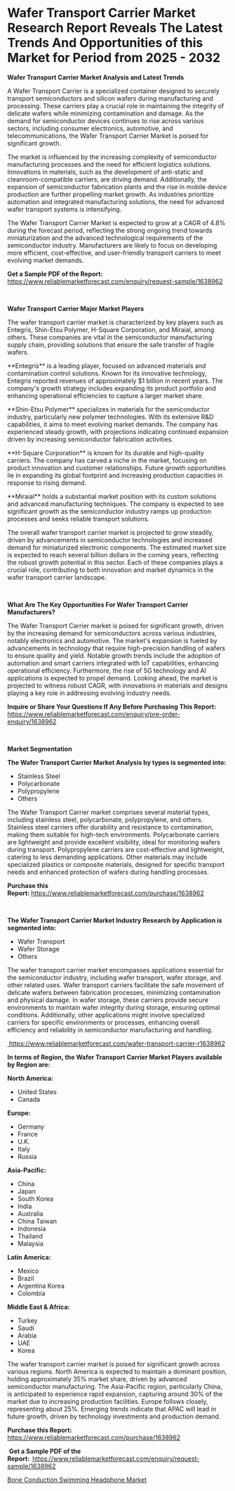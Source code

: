 <p><h1>Wafer Transport Carrier Market Research Report Reveals The Latest Trends And Opportunities of this Market for Period from 2025 - 2032</h1></p><p><strong>Wafer Transport Carrier Market Analysis and Latest Trends</strong></p>
<p><p>A Wafer Transport Carrier is a specialized container designed to securely transport semiconductors and silicon wafers during manufacturing and processing. These carriers play a crucial role in maintaining the integrity of delicate wafers while minimizing contamination and damage. As the demand for semiconductor devices continues to rise across various sectors, including consumer electronics, automotive, and telecommunications, the Wafer Transport Carrier Market is poised for significant growth.</p><p>The market is influenced by the increasing complexity of semiconductor manufacturing processes and the need for efficient logistics solutions. Innovations in materials, such as the development of anti-static and cleanroom-compatible carriers, are driving demand. Additionally, the expansion of semiconductor fabrication plants and the rise in mobile device production are further propelling market growth. As industries prioritize automation and integrated manufacturing solutions, the need for advanced wafer transport systems is intensifying.</p><p>The Wafer Transport Carrier Market is expected to grow at a CAGR of 4.8% during the forecast period, reflecting the strong ongoing trend towards miniaturization and the advanced technological requirements of the semiconductor industry. Manufacturers are likely to focus on developing more efficient, cost-effective, and user-friendly transport carriers to meet evolving market demands.</p></p>
<p><strong>Get a Sample PDF of the Report:&nbsp;</strong> <a href="https://www.reliablemarketforecast.com/enquiry/request-sample/1638962?utm_campaign=2454&utm_medium=2&utm_source=Github&utm_content=ia&utm_term=12022025&utm_id=wafer-transport-carrier">https://www.reliablemarketforecast.com/enquiry/request-sample/1638962</a></p>
<p>&nbsp;</p>
<p><strong>Wafer Transport Carrier Major Market Players</strong></p>
<p><p>The wafer transport carrier market is characterized by key players such as Entegris, Shin-Etsu Polymer, H-Square Corporation, and Miraial, among others. These companies are vital in the semiconductor manufacturing supply chain, providing solutions that ensure the safe transfer of fragile wafers. </p><p>**Entegris** is a leading player, focused on advanced materials and contamination control solutions. Known for its innovative technology, Entegris reported revenues of approximately $1 billion in recent years. The company's growth strategy includes expanding its product portfolio and enhancing operational efficiencies to capture a larger market share.</p><p>**Shin-Etsu Polymer** specializes in materials for the semiconductor industry, particularly new polymer technologies. With its extensive R&D capabilities, it aims to meet evolving market demands. The company has experienced steady growth, with projections indicating continued expansion driven by increasing semiconductor fabrication activities.</p><p>**H-Square Corporation** is known for its durable and high-quality carriers. The company has carved a niche in the market, focusing on product innovation and customer relationships. Future growth opportunities lie in expanding its global footprint and increasing production capacities in response to rising demand.</p><p>**Miraial** holds a substantial market position with its custom solutions and advanced manufacturing techniques. The company is expected to see significant growth as the semiconductor industry ramps up production processes and seeks reliable transport solutions.</p><p>The overall wafer transport carrier market is projected to grow steadily, driven by advancements in semiconductor technologies and increased demand for miniaturized electronic components. The estimated market size is expected to reach several billion dollars in the coming years, reflecting the robust growth potential in this sector. Each of these companies plays a crucial role, contributing to both innovation and market dynamics in the wafer transport carrier landscape.</p></p>
<p>&nbsp;</p>
<p><strong>What Are The Key Opportunities For Wafer Transport Carrier Manufacturers?</strong></p>
<p><p>The Wafer Transport Carrier market is poised for significant growth, driven by the increasing demand for semiconductors across various industries, notably electronics and automotive. The market's expansion is fueled by advancements in technology that require high-precision handling of wafers to ensure quality and yield. Notable growth trends include the adoption of automation and smart carriers integrated with IoT capabilities, enhancing operational efficiency. Furthermore, the rise of 5G technology and AI applications is expected to propel demand. Looking ahead, the market is projected to witness robust CAGR, with innovations in materials and designs playing a key role in addressing evolving industry needs.</p></p>
<p><strong>Inquire or Share Your Questions If Any Before Purchasing This Report:</strong> <a href="https://www.reliablemarketforecast.com/enquiry/pre-order-enquiry/1638962?utm_campaign=2454&utm_medium=2&utm_source=Github&utm_content=ia&utm_term=12022025&utm_id=wafer-transport-carrier">https://www.reliablemarketforecast.com/enquiry/pre-order-enquiry/1638962</a></p>
<p>&nbsp;</p>
<p><strong>Market Segmentation</strong></p>
<p><strong>The Wafer Transport Carrier Market Analysis by types is segmented into:</strong></p>
<p><ul><li>Stainless Steel</li><li>Polycarbonate</li><li>Polypropylene</li><li>Others</li></ul></p>
<p><p>The Wafer Transport Carrier market comprises several material types, including stainless steel, polycarbonate, polypropylene, and others. Stainless steel carriers offer durability and resistance to contamination, making them suitable for high-tech environments. Polycarbonate carriers are lightweight and provide excellent visibility, ideal for monitoring wafers during transport. Polypropylene carriers are cost-effective and lightweight, catering to less demanding applications. Other materials may include specialized plastics or composite materials, designed for specific transport needs and enhanced protection of wafers during handling processes.</p></p>
<p><strong>Purchase this Report:&nbsp;</strong><a href="https://www.reliablemarketforecast.com/purchase/1638962?utm_campaign=2454&utm_medium=2&utm_source=Github&utm_content=ia&utm_term=12022025&utm_id=wafer-transport-carrier">https://www.reliablemarketforecast.com/purchase/1638962</a></p>
<p>&nbsp;</p>
<p><strong>The Wafer Transport Carrier Market Industry Research by Application is segmented into:</strong></p>
<p><ul><li>Wafer Transport</li><li>Wafer Storage</li><li>Others</li></ul></p>
<p><p>The wafer transport carrier market encompasses applications essential for the semiconductor industry, including wafer transport, wafer storage, and other related uses. Wafer transport carriers facilitate the safe movement of delicate wafers between fabrication processes, minimizing contamination and physical damage. In wafer storage, these carriers provide secure environments to maintain wafer integrity during storage, ensuring optimal conditions. Additionally, other applications might involve specialized carriers for specific environments or processes, enhancing overall efficiency and reliability in semiconductor manufacturing and handling.</p></p>
<p><a href="https://www.reliablemarketforecast.com/wafer-transport-carrier-r1638962?utm_campaign=2454&utm_medium=2&utm_source=Github&utm_content=ia&utm_term=12022025&utm_id=wafer-transport-carrier">&nbsp;https://www.reliablemarketforecast.com/wafer-transport-carrier-r1638962</a></p>
<p><strong>In terms of Region, the Wafer Transport Carrier Market Players available by Region are:</strong></p>
<p>
    <p> <strong> North America: </strong>
        <ul>
            <li>United States</li>
            <li>Canada</li>
        </ul>
        </p> 
    <p> <strong> Europe: </strong>
        <ul>
            <li>Germany</li>
            <li>France</li>
            <li>U.K.</li>
            <li>Italy</li>
            <li>Russia</li>
        </ul>
        </p> 
    <p> <strong> Asia-Pacific: </strong>
        <ul>
            <li>China</li>
            <li>Japan</li>
            <li>South Korea</li>
            <li>India</li>
            <li>Australia</li>
            <li>China Taiwan</li>
            <li>Indonesia</li>
            <li>Thailand</li>
            <li>Malaysia</li>
        </ul>
        </p> 
    <p> <strong> Latin America: </strong>
        <ul>
            <li>Mexico</li>
            <li>Brazil</li>
            <li>Argentina Korea</li>
            <li>Colombia</li>
        </ul>
        </p> 
    <p> <strong> Middle East & Africa: </strong>
        <ul>
            <li>Turkey</li>
            <li>Saudi</li>
            <li>Arabia</li>
            <li>UAE</li>
            <li>Korea</li>
        </ul>
    </p>
    </p>
<p><p>The wafer transport carrier market is poised for significant growth across various regions. North America is expected to maintain a dominant position, holding approximately 35% market share, driven by advanced semiconductor manufacturing. The Asia-Pacific region, particularly China, is anticipated to experience rapid expansion, capturing around 30% of the market due to increasing production facilities. Europe follows closely, representing about 25%. Emerging trends indicate that APAC will lead in future growth, driven by technology investments and production demand.</p></p>
<p><strong>Purchase this Report: </strong><a href="https://www.reliablemarketforecast.com/purchase/1638962?utm_campaign=2454&utm_medium=2&utm_source=Github&utm_content=ia&utm_term=12022025&utm_id=wafer-transport-carrier">https://www.reliablemarketforecast.com/purchase/1638962</a></p>
<p>&nbsp;<strong>Get a Sample PDF of the Report:&nbsp;&nbsp;</strong><a href="https://www.reliablemarketforecast.com/enquiry/request-sample/1638962?utm_campaign=2454&utm_medium=2&utm_source=Github&utm_content=ia&utm_term=12022025&utm_id=wafer-transport-carrier">https://www.reliablemarketforecast.com/enquiry/request-sample/1638962</a></p>
<p><strong></strong></p>
<p><p><a href="https://github.com/osbornrdaflalo/Market-Research-Report-List-1/blob/main/bone-conduction-swimming-headphone-market.md?utm_campaign=2454&utm_medium=2&utm_source=Github&utm_content=ia&utm_term=12022025&utm_id=wafer-transport-carrier">Bone Conduction Swimming Headphone Market</a></p></p>